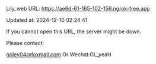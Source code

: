 Lily_web URL: https://ae6d-61-165-102-156.ngrok-free.app

Updated at: 2024-12-10 02:24:41

If you cannot open this URL, the server might be down.

Please contact: 

goley04@foxmail.com Or Wechat:GL_yeaH